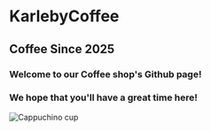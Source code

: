 # KarlebyCoffee

## Coffee Since 2025

### Welcome to our Coffee shop's Github page!

### We hope that you'll have a great time here!

![Cappuchino cup](image_url "https://ohblog.ohgar.com/wp-content/uploads/cappuccino-portada-1024x678.png")